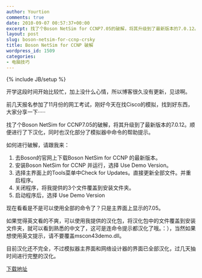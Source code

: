 ```yaml
---
author: Yourtion
comments: true
date: 2010-09-07 00:57:37+00:00
excerpt: 找了个Boson NetSim for CCNP7.05的破解，将其升级到了最新版本的7.0.12。顺便进行了下汉化，同时也汉化部分了模拟器中命令的帮助提示。
layout: post
slug: boson-netsim-for-ccnp-crsky
title: Boson NetSim for CCNP 破解
wordpress_id: 1509
categories:
- 电脑技巧
---
```

{% include JB/setup %}

开学这段时间开始比较忙，加上没什么心情，所以博客很久没有更新，见谅啊。

前几天报名参加了11月份的网工考试，刚好今天在找Cisco的模拟，找到好东西，大家分享一下·····

找了个Boson NetSim for CCNP7.05的破解，将其升级到了最新版本的7.0.12。顺便进行了下汉化，同时也汉化部分了模拟器中命令的帮助提示。

如何进行破解，请跟我来：

1. 去Boson的官网上下载Boson NetSim for CCNP 的最新版本。
2. 安装Boson NetSim for CCNP 并运行，选择 Use Demo Version。
3. 选择主界面上的Tools菜单中Check for Updates。直接更新全部文件。并重启程序。
4. 关闭程序，将我提供的3个文件覆盖到安装文件夹。
5. 启动程序后，选择 Use Demo Version

现在看看是不是可以使用全部的命令了？只是主界面上显示的7.05。

如果觉得英文看的不爽，可以使用我提供的汉化包，将汉化包中的文件覆盖到安装文件夹，就可以看到熟悉的中文了，这可是连命令提示都汉化了哦。：），当然如果想使用英文提示，请不要覆盖mscon43demo.dll。

目前汉化还不完全，不过模拟器主界面和网络设计器的界面已全部汉化，过几天抽时间进行完整的汉化。

[下载地址](http://dl.dbank.com/c0h176iaj6)
